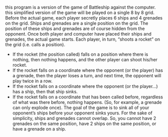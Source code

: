 this program is a version of the game of Battleship against the
computer. this simplified version of the game will be played on a single 8 by 8 grid. Before the actual
game, each player secretly places 6 ships and 4 grenades on the grid. Ships and grenades are a single
position on the grid. The position of these ships and grenades are of course hidden from the opponent.
Once both player and computer have placed their ships and grenades, the actual game starts. Each player, in turn,
“shoots a rocket” on the grid (i.e. calls a position).
- If the rocket (the position called) falls on a position where there is nothing, then nothing happens,
and the other player can shoot his/her rocket.
- If the rocket falls on a coordinate where the opponent (or the player) has a grenade, then the player
loses a turn, and next time, the opponent will play twice in a row.
- If the rocket falls on a coordinate where the opponent (or the player...) has a ship, then that ship
sinks.
- If the rocket falls on a coordinate that has been called before, regardless of what was there before,
nothing happens. (So, for example, a grenade can only explode once).
The goal of the game is to sink all of your opponent’s ships before your opponent sinks yours.
For the sake of simplicity, ships and grenades cannot overlap. So, you cannot have
2 grenades on the same position, have 2 ships on the same position, or have a grenade on a ship. 
